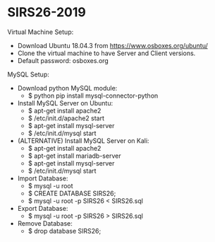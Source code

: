 # SIRS26-2019

Virtual Machine Setup:
- Download Ubuntu 18.04.3 from https://www.osboxes.org/ubuntu/
- Clone the virtual machine to have Server and Client versions.
- Default password: osboxes.org

MySQL Setup:
- Download python MySQL module: 
	- $ python pip install mysql-connector-python
- Install MySQL Server on Ubuntu: 
	- $ apt-get install apache2
	- $ /etc/init.d/apache2 start
	- $ apt-get install mysql-server
	- $ /etc/init.d/mysql start
- (ALTERNATIVE) Install MySQL Server on Kali: 
	- $ apt-get install apache2
	- $ apt-get install mariadb-server
	- $ apt-get install mysql-server
	- $ /etc/init.d/mysql start
- Import Database:
	- $ mysql -u root
	- $ CREATE DATABASE SIRS26;
	- $ mysql -u root -p SIRS26 < SIRS26.sql
- Export Database:
	- $ mysql -u root -p SIRS26 > SIRS26.sql
- Remove Database:
	- $ drop database SIRS26;

